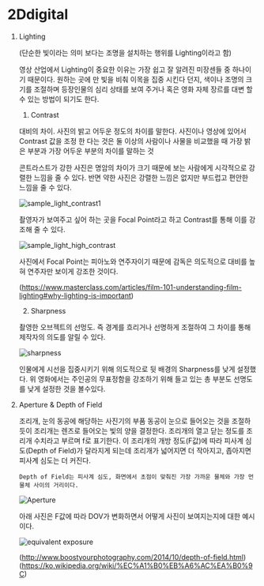 # 2Ddigital

  1. Lighting
    
      (단순한 빛이라는 의미 보다는 조명을 설치하는 행위를 Lighting이라고 함)
      
      영상 산업에서 Lighting이 중요한 이유는 가장 쉽고 잘 알려진 미장센들 중 하나이기 때문이다. 
      원하는 곳에 만 빛을 비춰 이목을 집중 시킨다 던지, 색이나 조명의 크기를 조절하며 등장인물의 심리 상태를 보여 주거나 혹은 영화 자체 장르를 대변 할 수 있는 
      방법이 되기도 한다.
      
     1) Contrast
     
      대비의 차이. 사진의 밝고 어두운 정도의 차이를 말한다.
      사진이나 영상에 있어서 Contrast 값을 조정 한 다는 것은 둘 이상의 사람이나 사물을 비교했을 때 가장 밝은 부분과 가장 어두운 부분의 차이를 말하는 것
      
      콘트라스트가 강한 사진은 명암의 차이가 크기 때문에 보는 사람에게 시각적으로 강렬한 느낌을 줄 수 있다.
      반면 약한 사진은 강렬한 느낌은 없지만 부드럽고 편안한 느낌을 줄 수 있다.
      
      ![sample_light_contrast1](https://user-images.githubusercontent.com/90597842/146639675-75b01dff-8793-499b-ac61-99e5145cf858.jpg)
      
      촬영자가 보여주고 싶어 하는 곳을 Focal Point라고 하고 Contrast를 통해 이를 강조해 줄 수 있다.
      
      ![sample_light_high_contrast](https://user-images.githubusercontent.com/90597842/146639768-ebba28dc-2dee-4d85-b93a-4ec11072010b.jpg)
      
      사진에서 Focal Point는 피아노와 연주자이기 때문에 감독은 의도적으로 대비를 높혀 연주자만 보이게 강조한 것이다.
      
      (https://www.masterclass.com/articles/film-101-understanding-film-lighting#why-lighting-is-important)
      
     2) Sharpness
     
       촬영한 오브젝트의 선멍도. 즉 경계를 흐리거나 선명하게 조절하여 그 차이를 통해 제작자의 의도를 알릴 수 있다.
       
       ![sharpness](https://user-images.githubusercontent.com/90597842/146640210-6b70f9b2-66cf-4fd8-99d0-532199190e65.png)
       
       인물에게 시선을 집중시키기 위해 의도적으로 뒷 배경의 Sharpness를 낮게 설정했다.
       위 영화에서는 주인공의 무표정함을 강조하기 위해 들고 있는 총 부분도 선명도를 낮게 설정한 것을 볼수있다.
       
  2. Aperture & Depth of Field

        조리개, 눈의 동공에 해당하는 사진기의 부품
        동공이 눈으로 들어오는 것을 조절하듯이 조리개는 렌즈로 들어오는 빛의 양을 결정한다.
        조리개의 열고 닫는 정도를 조리개 수치라고 부르며 f로 표기한다.
        이 조리개의 개방 정도(F값)에 따라 피사계 심도(Depth of Field)가 달라지게 되는데
        조리개가 넓어지면 더 작아지고, 좁아지면 피사계 심도는 더 커진다.
         
         Depth of Field는 피사계 심도, 화면에서 초점이 맞춰진 가장 가까운 물체와 가장 먼 물체 사이의 거리이다.
       
        ![Aperture](https://user-images.githubusercontent.com/90597842/146647617-a9feb2d8-98e2-41bc-ab94-c8bf6f7a1141.png)
         
        아래 사진은 F값에 따라 DOV가 변화하면서 어떻게 사진이 보여지는지에 대한 예시이다. 
       
        ![equivalent exposure](https://user-images.githubusercontent.com/90597842/146647788-c0b4fc8d-2880-4999-ba79-a9b90c7c0a94.jpg)
         
        
        
        
        
        
        
        (http://www.boostyourphotography.com/2014/10/depth-of-field.html)
        (https://ko.wikipedia.org/wiki/%EC%A1%B0%EB%A6%AC%EA%B0%9C)
        
       
       
          
       
      
       
       
       
      
      
      
      
      
      
      
      
      
      
      
     
       
      
       
  
